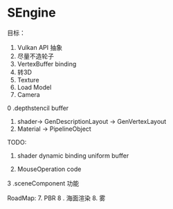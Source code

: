 # SEngine

目标： 
1. Vulkan API 抽象
2. 尽量不造轮子
1. VertexBuffer binding
2. 转3D
3. Texture
4. Load Model
5. Camera

0 .depthstencil buffer
1. shader-> GenDescriptionLayout
   -> GenVertexLayout
6. Material -> PipelineObject

TODO:
1. shader dynamic binding uniform buffer 

2. MouseOperation code

3 .sceneComponent 功能　


RoadMap:
7. PBR
8 . 海面渲染
8. 雾